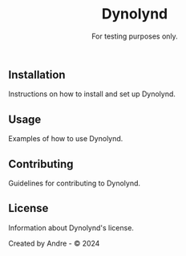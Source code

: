 <!DOCTYPE html>
<html lang="en">
<head>
    <meta charset="UTF-8">
    <meta name="viewport" content="width=device-width, initial-scale=1.0">
    <title>Dynolynd</title>
</head>
<body>
    <header>
        <h1>Dynolynd</h1>
        <p>For testing purposes only.</p>
    </header>
    <section>
        <h2>Installation</h2>
        <p>Instructions on how to install and set up Dynolynd.</p>
    </section>
    <section>
        <h2>Usage</h2>
        <p>Examples of how to use Dynolynd.</p>
    </section>
    <section>
        <h2>Contributing</h2>
        <p>Guidelines for contributing to Dynolynd.</p>
    </section>
    <section>
        <h2>License</h2>
        <p>Information about Dynolynd's license.</p>
    </section>
    <footer>
        <p>Created by Andre - © 2024</p>
    </footer>
</body>
</html>
